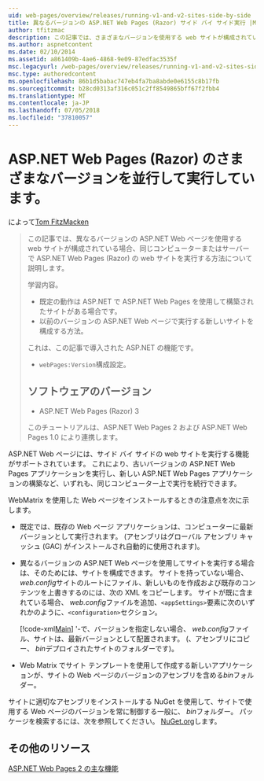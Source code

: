 ```yaml
---
uid: web-pages/overview/releases/running-v1-and-v2-sites-side-by-side
title: 異なるバージョンの ASP.NET Web Pages (Razor) サイド バイ サイド実行 |Microsoft Docs
author: tfitzmac
description: この記事では、さまざまなバージョンを使用する web サイトが構成されている場合、同じコンピューターまたはサーバーで ASP.NET Web Pages (Razor) の web サイトを実行する方法について説明しています.
ms.author: aspnetcontent
ms.date: 02/10/2014
ms.assetid: a861409b-4ae6-4868-9e09-87edfac3535f
msc.legacyurl: /web-pages/overview/releases/running-v1-and-v2-sites-side-by-side
msc.type: authoredcontent
ms.openlocfilehash: 86b1d5babac747eb4fa7ba8abde0e6155c8b17fb
ms.sourcegitcommit: b28cd0313af316c051c2ff8549865bff67f2fbb4
ms.translationtype: MT
ms.contentlocale: ja-JP
ms.lasthandoff: 07/05/2018
ms.locfileid: "37810057"
---
```

<a name="running-different-versions-of-aspnet-web-pages-razor-side-by-side"></a>ASP.NET Web Pages (Razor) のさまざまなバージョンを並行して実行しています。
====================
によって[Tom FitzMacken](https://github.com/tfitzmac)

> この記事では、異なるバージョンの ASP.NET Web ページを使用する web サイトが構成されている場合、同じコンピューターまたはサーバーで ASP.NET Web Pages (Razor) の web サイトを実行する方法について説明します。
> 
> 学習内容。
> 
> - 既定の動作は ASP.NET で ASP.NET Web Pages を使用して構築されたサイトがある場合です。
> - 以前のバージョンの ASP.NET Web ページで実行する新しいサイトを構成する方法。
>   
> 
> これは、この記事で導入された ASP.NET の機能です。
> 
> - `webPages:Version`構成設定。
>   
> 
> ## <a name="software-versions"></a>ソフトウェアのバージョン
> 
> 
> - ASP.NET Web Pages (Razor) 3
>   
> 
> このチュートリアルは、ASP.NET Web Pages 2 および ASP.NET Web Pages 1.0 により連携します。


ASP.NET Web ページには、サイド バイ サイドの web サイトを実行する機能がサポートされています。 これにより、古いバージョンの ASP.NET Web Pages アプリケーションを実行し、新しい ASP.NET Web Pages アプリケーションの構築など、いずれも、同じコンピューター上で実行を続行できます。

WebMatrix を使用した Web ページをインストールするときの注意点を次に示します。

- 既定では、既存の Web ページ アプリケーションは、コンピューターに最新バージョンとして実行されます。 (アセンブリはグローバル アセンブリ キャッシュ (GAC) がインストールされ自動的に使用されます)。
- 異なるバージョンの ASP.NET Web ページを使用してサイトを実行する場合は、そのためには、サイトを構成できます。 サイトを持っていない場合、 *web.config*サイトのルートにファイル、新しいものを作成および既存のコンテンツを上書きするのには、次の XML をコピーします。 サイトが既に含まれている場合、 *web.config*ファイルを追加、`<appSettings>`要素に次のいずれかのように、`<configuration>`セクション。

    [!code-xml[Main](running-v1-and-v2-sites-side-by-side/samples/sample1.xml)]
  '-で、バージョンを指定しない場合、 *web.config*ファイル、サイトは、最新バージョンとして配置されます。 (、アセンブリにコピー、 *bin*デプロイされたサイトのフォルダーです)。
- Web Matrix でサイト テンプレートを使用して作成する新しいアプリケーションが、サイトの Web ページのバージョンのアセンブリを含める*bin*フォルダー。

サイトに適切なアセンブリをインストールする NuGet を使用して、サイトで使用する Web ページのバージョンを常に制御する一般に、 *bin*フォルダー。 パッケージを検索するには、次を参照してください。 [NuGet.org](http://NuGet.org)します。

## <a name="additional-resources"></a>その他のリソース

[ASP.NET Web Pages 2 の主な機能](top-features-in-web-pages-2.md)
